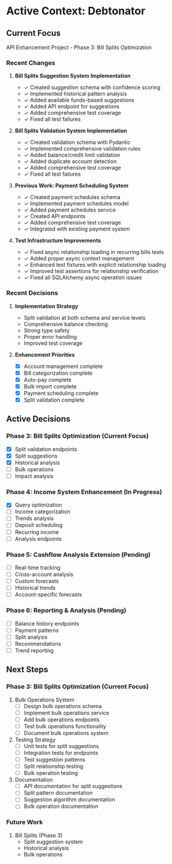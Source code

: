 # Active Context: Debtonator

## Current Focus
API Enhancement Project - Phase 3: Bill Splits Optimization

### Recent Changes
1. **Bill Splits Suggestion System Implementation**
   - ✓ Created suggestion schema with confidence scoring
   - ✓ Implemented historical pattern analysis
   - ✓ Added available funds-based suggestions
   - ✓ Added API endpoint for suggestions
   - ✓ Added comprehensive test coverage
   - ✓ Fixed all test failures

2. **Bill Splits Validation System Implementation**
   - ✓ Created validation schema with Pydantic
   - ✓ Implemented comprehensive validation rules
   - ✓ Added balance/credit limit validation
   - ✓ Added duplicate account detection
   - ✓ Added comprehensive test coverage
   - ✓ Fixed all test failures

2. **Previous Work: Payment Scheduling System**
   - ✓ Created payment schedules schema
   - ✓ Implemented payment schedules model
   - ✓ Added payment schedules service
   - ✓ Created API endpoints
   - ✓ Added comprehensive test coverage
   - ✓ Integrated with existing payment system

3. **Test Infrastructure Improvements**
   - ✓ Fixed async relationship loading in recurring bills tests
   - ✓ Added proper async context management
   - ✓ Enhanced test fixtures with explicit relationship loading
   - ✓ Improved test assertions for relationship verification
   - ✓ Fixed all SQLAlchemy async operation issues

### Recent Decisions
1. **Implementation Strategy**
   - Split validation at both schema and service levels
   - Comprehensive balance checking
   - Strong type safety
   - Proper error handling
   - Improved test coverage

2. **Enhancement Priorities**
   - [x] Account management complete
   - [x] Bill categorization complete
   - [x] Auto-pay complete
   - [x] Bulk import complete
   - [x] Payment scheduling complete
   - [x] Split validation complete

## Active Decisions

### Phase 3: Bill Splits Optimization (Current Focus)
- [x] Split validation endpoints
- [x] Split suggestions
- [x] Historical analysis
- [ ] Bulk operations
- [ ] Impact analysis

### Phase 4: Income System Enhancement (In Progress)
- [x] Query optimization
- [ ] Income categorization
- [ ] Trends analysis
- [ ] Deposit scheduling
- [ ] Recurring income
- [ ] Analysis endpoints

### Phase 5: Cashflow Analysis Extension (Pending)
- [ ] Real-time tracking
- [ ] Cross-account analysis
- [ ] Custom forecasts
- [ ] Historical trends
- [ ] Account-specific forecasts

### Phase 6: Reporting & Analysis (Pending)
- [ ] Balance history endpoints
- [ ] Payment patterns
- [ ] Split analysis
- [ ] Recommendations
- [ ] Trend reporting

## Next Steps

### Phase 3: Bill Splits Optimization (Current Focus)
1. Bulk Operations System
   - [ ] Design bulk operations schema
   - [ ] Implement bulk operations service
   - [ ] Add bulk operations endpoints
   - [ ] Test bulk operations functionality
   - [ ] Document bulk operations system

2. Testing Strategy
   - [ ] Unit tests for split suggestions
   - [ ] Integration tests for endpoints
   - [ ] Test suggestion patterns
   - [ ] Split relationship testing
   - [ ] Bulk operation testing

3. Documentation
   - [ ] API documentation for split suggestions
   - [ ] Split pattern documentation
   - [ ] Suggestion algorithm documentation
   - [ ] Bulk operation documentation

### Future Work
1. Bill Splits (Phase 3)
   - Split suggestion system
   - Historical analysis
   - Bulk operations

